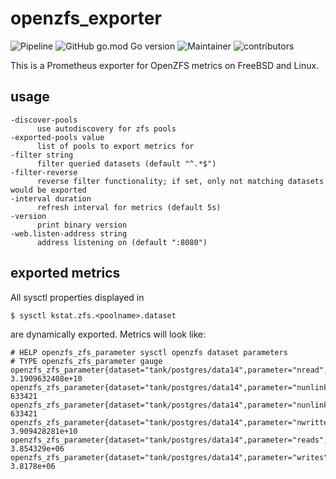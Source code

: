 # openzfs_exporter
![Pipeline](https://github.com/fsrv-xyz/openzfs_exporter/actions/workflows/go.yml/badge.svg?branch=master)
![GitHub go.mod Go version](https://img.shields.io/github/go-mod/go-version/fsrv-xyz/openzfs_exporter?label=Go)
![Maintainer](https://img.shields.io/badge/maintainer-fsrv--xyz-blue)
![contributors](https://img.shields.io/github/contributors/fsrv-xyz/openzfs_exporter)

This is a Prometheus exporter for OpenZFS metrics on FreeBSD and Linux.

## usage

```
-discover-pools
      use autodiscovery for zfs pools
-exported-pools value
      list of pools to export metrics for
-filter string
      filter queried datasets (default "^.*$")
-filter-reverse
      reverse filter functionality; if set, only not matching datasets would be exported
-interval duration
      refresh interval for metrics (default 5s)
-version
      print binary version
-web.listen-address string
      address listening on (default ":8080")
```

## exported metrics

All sysctl properties displayed in
```shell
$ sysctl kstat.zfs.<poolname>.dataset
```
are dynamically exported.
Metrics will look like:
```prometheus
# HELP openzfs_zfs_parameter sysctl openzfs dataset parameters
# TYPE openzfs_zfs_parameter gauge
openzfs_zfs_parameter{dataset="tank/postgres/data14",parameter="nread",pool="tank"} 3.1909632408e+10
openzfs_zfs_parameter{dataset="tank/postgres/data14",parameter="nunlinked",pool="tank"} 633421
openzfs_zfs_parameter{dataset="tank/postgres/data14",parameter="nunlinks",pool="tank"} 633421
openzfs_zfs_parameter{dataset="tank/postgres/data14",parameter="nwritten",pool="tank"} 3.909428281e+10
openzfs_zfs_parameter{dataset="tank/postgres/data14",parameter="reads",pool="tank"} 3.854329e+06
openzfs_zfs_parameter{dataset="tank/postgres/data14",parameter="writes",pool="tank"} 3.8178e+06
```

